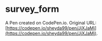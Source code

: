 # survey_form

A Pen created on CodePen.io. Original URL: [https://codepen.io/sheyda99/pen/JjXJaMj](https://codepen.io/sheyda99/pen/JjXJaMj).


